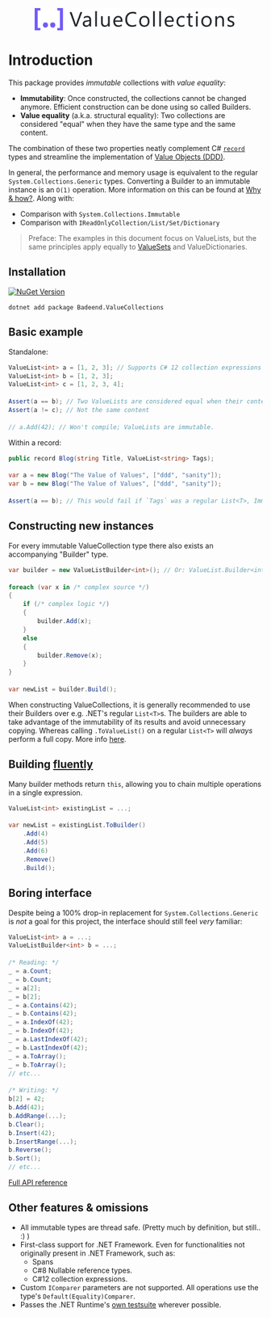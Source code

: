 <p align="center">
  <img src="./images/logo.png" alt="ValueCollections" width="400"/>
</p>

# Introduction

This package provides _immutable_ collections with _value equality_:
- **Immutability**: Once constructed, the collections cannot be changed anymore. Efficient construction can be done using so called Builders.
- **Value equality** (a.k.a. structural equality): Two collections are considered "equal" when they have the same type and the same content.

The combination of these two properties neatly complement C# [`record`](https://learn.microsoft.com/en-us/dotnet/csharp/language-reference/builtin-types/record) types and streamline the implementation of [Value Objects (DDD)](https://en.wikipedia.org/wiki/Value_object).

In general, the performance and memory usage is equivalent to the regular `System.Collections.Generic` types. Converting a Builder to an immutable instance is an `O(1)` operation. More information on this can be found at [Why & how?](./rationale.md). Along with:
- Comparison with `System.Collections.Immutable`
- Comparison with `IReadOnlyCollection/List/Set/Dictionary`

> Preface: The examples in this document focus on ValueLists, but the same principles apply equally to [ValueSets](https://badeend.github.io/ValueCollections/api/Badeend.ValueCollections.ValueSet-1.html) and ValueDictionaries.

## Installation

[![NuGet Version](https://img.shields.io/nuget/v/Badeend.ValueCollections)](https://www.nuget.org/packages/Badeend.ValueCollections)

```
dotnet add package Badeend.ValueCollections
```

## Basic example

Standalone:

```cs
ValueList<int> a = [1, 2, 3]; // Supports C# 12 collection expressions (even on .NET Framework)
ValueList<int> b = [1, 2, 3];
ValueList<int> c = [1, 2, 3, 4];

Assert(a == b); // Two ValueLists are considered equal when their contents are the same.
Assert(a != c); // Not the same content

// a.Add(42); // Won't compile; ValueLists are immutable.
```

Within a record:

```cs
public record Blog(string Title, ValueList<string> Tags);

var a = new Blog("The Value of Values", ["ddd", "sanity"]);
var b = new Blog("The Value of Values", ["ddd", "sanity"]);

Assert(a == b); // This would fail if `Tags` was a regular List<T>, ImmutableList<T> or IReadOnlyList<T>.
```

## Constructing new instances

For every immutable ValueCollection type there also exists an accompanying "Builder" type.
```cs
var builder = new ValueListBuilder<int>(); // Or: ValueList.Builder<int>()

foreach (var x in /* complex source */)
{
    if (/* complex logic */)
    {
        builder.Add(x);
    }
    else
    {
        builder.Remove(x);
    }
}

var newList = builder.Build();
```

When constructing ValueCollections, it is generally recommended to use their Builders over e.g. .NET's regular `List<T>`s. The builders are able to take advantage of the immutability of its results and avoid unnecessary copying. Whereas calling `.ToValueList()` on a regular `List<T>` will _always_ perform a full copy. More info [here](./rationale.md).

## Building [fluently](https://en.wikipedia.org/wiki/Fluent_interface)

Many builder methods return `this`, allowing you to chain multiple operations in a single expression.

```cs
ValueList<int> existingList = ...;

var newList = existingList.ToBuilder()
    .Add(4)
    .Add(5)
    .Add(6)
    .Remove()
    .Build();
```

## Boring interface

Despite being a 100% drop-in replacement for `System.Collections.Generic` is _not_ a goal for this project, the interface should still feel _very_ familiar:

```cs
ValueList<int> a = ...;
ValueListBuilder<int> b = ...;

/* Reading: */
_ = a.Count;
_ = b.Count;
_ = a[2];
_ = b[2];
_ = a.Contains(42);
_ = b.Contains(42);
_ = a.IndexOf(42);
_ = b.IndexOf(42);
_ = a.LastIndexOf(42);
_ = b.LastIndexOf(42);
_ = a.ToArray();
_ = b.ToArray();
// etc...

/* Writing: */
b[2] = 42;
b.Add(42);
b.AddRange(...);
b.Clear();
b.Insert(42);
b.InsertRange(...);
b.Reverse();
b.Sort();
// etc...
```

[Full API reference](https://badeend.github.io/ValueCollections/api/Badeend.ValueCollections.html)

## Other features & omissions

- All immutable types are thread safe. (Pretty much by definition, but still.. :) )
- First-class support for .NET Framework. Even for functionalities not originally present in .NET Framework, such as:
    - Spans
    - C#8 Nullable reference types.
    - C#12 collection expressions.
- Custom `IComparer` parameters are not supported. All operations use the type's `Default(Equality)Comparer`.
- Passes the .NET Runtime's [own testsuite](https://github.com/badeend/ValueCollections/tree/main/Badeend.ValueCollections.Tests/Reference) wherever possible.
